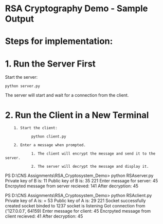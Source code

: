 # RSA Cryptography Demo - Sample Output

# Steps for implementation: 

# 1. Run the Server First

Start the server:

    python server.py

The server will start and wait for a connection from the client.

# 2. Run the Client in a New Terminal

        1. Start the client:

                python client.py

        2. Enter a message when prompted.

                1. The client will encrypt the message and send it to the server.

                2. The server will decrypt the message and display it.

PS D:\CNS Assignments\RSA_Cryptosystem_Demo> python RSAserver.py
Private key of B is: 11
Public key of B is: 35 221
Enter message for server: 45
Encrpyted message from server recieved: 141
After decryption: 45

PS D:\CNS Assignments\RSA_Cryptosystem_Demo> python RSAclient.py
Private key of A is: = 53
Public key of A is: 29 221
Socket successfully created
socket binded to 1237
socket is listening
Got connection from ('127.0.0.1', 64159)
Enter message for client: 45
Encrpyted message from client recieved: 41
After decryption: 45
